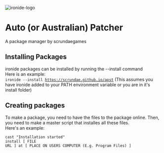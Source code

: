 ![ironide-logo](https://github.com/scrundae/ironide/assets/121592185/b8416581-b2b6-488c-aa31-027393fd671a)

# Auto (or Australian) Patcher
A package manager by scrundaegames
## Installing Packages
ironide packages can be installed by running the --install command
<br>Here is an example:<br>
<code>ironide --install https://scrundae.github.io/apst</code> (This assumes you have ironide added to your PATH environment variable or you are in it's install folder)
## Creating packages

To make a package, you need to have the files to the package online. Then, you need to make a master script that installes all these files.
<br>Here's an example:<br>

<code>cast "Installation started"</code>
<br>
<code>install [ FILE URL ] at [ PLACE ON USERS COMPUTER (E.g. Program Files) ]</code>
